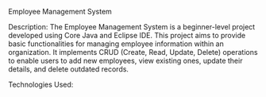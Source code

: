  Employee Management System

Description:
The Employee Management System is a beginner-level project developed using Core Java and Eclipse IDE. 
This project aims to provide basic functionalities for managing employee information within an organization.
It implements CRUD (Create, Read, Update, Delete) operations to enable users to add new employees, view existing ones, update their details, and delete outdated records.

Technologies Used:

